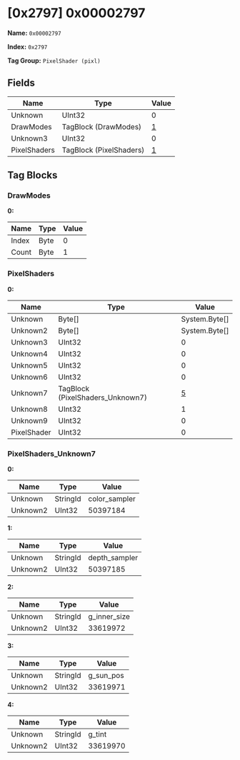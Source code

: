 # [0x2797] 0x00002797

**Name:** ```0x00002797```

**Index:** ```0x2797```

**Tag Group:** ```PixelShader (pixl)```

## Fields

Name	| Type	| Value
---	|---	|---	|
Unknown	|UInt32	|0
DrawModes	|TagBlock (DrawModes)	|[1](#drawmodes)
Unknown3	|UInt32	|0
PixelShaders	|TagBlock (PixelShaders)	|[1](#pixelshaders)


## Tag Blocks

### DrawModes

**0:**

Name	| Type	| Value
---	|---	|---	|
Index	|Byte	|0
Count	|Byte	|1


### PixelShaders

**0:**

Name	| Type	| Value
---	|---	|---	|
Unknown	|Byte[]	|System.Byte[]
Unknown2	|Byte[]	|System.Byte[]
Unknown3	|UInt32	|0
Unknown4	|UInt32	|0
Unknown5	|UInt32	|0
Unknown6	|UInt32	|0
Unknown7	|TagBlock (PixelShaders_Unknown7)	|[5](#pixelshaders_unknown7)
Unknown8	|UInt32	|1
Unknown9	|UInt32	|0
PixelShader	|UInt32	|0


### PixelShaders_Unknown7

**0:**

Name	| Type	| Value
---	|---	|---	|
Unknown	|StringId	|color_sampler
Unknown2	|UInt32	|50397184


**1:**

Name	| Type	| Value
---	|---	|---	|
Unknown	|StringId	|depth_sampler
Unknown2	|UInt32	|50397185


**2:**

Name	| Type	| Value
---	|---	|---	|
Unknown	|StringId	|g_inner_size
Unknown2	|UInt32	|33619972


**3:**

Name	| Type	| Value
---	|---	|---	|
Unknown	|StringId	|g_sun_pos
Unknown2	|UInt32	|33619971


**4:**

Name	| Type	| Value
---	|---	|---	|
Unknown	|StringId	|g_tint
Unknown2	|UInt32	|33619970



